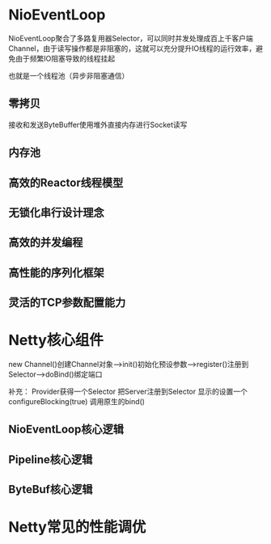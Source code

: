 # NioEventLoop

NioEventLoop聚合了多路复用器Selector，可以同时并发处理成百上千客户端Channel，由于读写操作都是非阻塞的，这就可以充分提升IO线程的运行效率，避免由于频繁IO阻塞导致的线程挂起

也就是一个线程池（异步非阻塞通信）

## 零拷贝

接收和发送ByteBuffer使用堆外直接内存进行Socket读写

## 内存池

## 高效的Reactor线程模型

## 无锁化串行设计理念

## 高效的并发编程

## 高性能的序列化框架

## 灵活的TCP参数配置能力

# Netty核心组件

new Channel()创建Channel对象-->init()初始化预设参数-->register()注册到Selector-->doBind()绑定端口

补充：
Provider获得一个Selector
把Server注册到Selector
显示的设置一个configureBlocking(true)
调用原生的bind()


## NioEventLoop核心逻辑



## Pipeline核心逻辑

## ByteBuf核心逻辑

# Netty常见的性能调优


